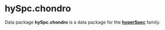 # hySpc.chondro

<!-- badges: start -->
<!--
[![CRAN
status](https://www.r-pkg.org/badges/version/SKELETON)](https://cran.r-project.org/package=SKELETON)
[![Build Status on Travis](https://travis-ci.com/r-hyperspec/SKELETON.svg?branch=master) (master; Linux, Mac))](https://travis-ci.com/github/r-hyperspec/SKELETON)
[![Build status on Appveyor](https://ci.appveyor.com/api/projects/status/APPVEYOR-CODE?svg=true) (Windows)](https://ci.appveyor.com/project/r-hyperspec/SKELETON)
[![Project Status: WIP – Initial development is in progress, but there has not yet been a stable, usable release suitable for the public.](https://www.repostatus.org/badges/latest/wip.svg)](https://www.repostatus.org/#wip)
[![Codecov test coverage](https://codecov.io/gh/r-hyperspec/SKELETON/branch/master/graph/badge.svg) (master)](https://codecov.io/gh/r-hyperspec/SKELETON?branch=master)
-->
<!-- badges: end -->

Data package **hySpc.chondro** is a data package for the [**hyperSpec**](https://r-hyperspec.github.io/) family.
